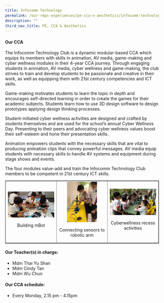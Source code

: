 ```yaml
---
title: Infocomm Technology
permalink: /our-rmps-experiences/pe-cca-n-aesthetics/infocomm-technology/
description: ""
third_nav_title: PE, CCA & Aesthetics
---
```

<h4><strong>Our CCA</strong></h4>
<p>The Infocomm Technology Club is a dynamic modular-based CCA which equips its members with skills in animation, AV media, game-making and cyber wellness modules in their 4-year CCA journey. Through engaging students in animation, AV media, cyber wellness and game-making, the club strives to train and develop students to be passionate and creative in their work, as well as equipping them with 21st century competencies and ICT skills.</p>
<p>Game-making motivates students to learn the topic in depth and encourages self-directed learning in order to create the games for their academic subjects. Students learn how to use 3D design software to design prototypes applying design thinking processes.</p>
<p>Student-initiated cyber wellness activities are designed and crafted by students themselves and are used for the school&rsquo;s annual Cyber Wellness Day. Presenting to their peers and advocating cyber wellness values boost their self-esteem and hone their presentation skills.</p>
<p>Animation empowers students with the necessary skills that are vital to producing animation clips that convey powerful messages. AV media equip students with necessary skills to handle AV systems and equipment during stage shows and events.</p>
<p>The four modules value-add and train the Infocomm Technology Club members to be competent in 21st century ICT skills.</p>
<table style="border-collapse: collapse; width: 100%;" border="1">
<tbody>
<tr>
<td style="width: 33.3333%; text-align: center;">
<img src="/images/it1.jpg">
<p>Building mBot</p>
</td>
<td style="width: 33.3333%; text-align: center;">
<img style="width: 65%;" src="/images/it2.jpg">
<p>Connecting sensors to robotic arm</p>
</td>
<td style="width: 33.3333%; text-align: center;">
<img src="/images/it3.jpg">
<p>Cyberwellness recess activities</p>
</td>
</tr>
</tbody>
</table>
<h4><strong>Our Teacher(s) in charge:</strong></h4>
<ul>
<li>Mdm Thai Yu Shan</li>
<li>Mdm Cindy Tan</li>
<li>Mdm Wu Chun</li>
</ul>
<h4><strong>Our CCA schedule:</strong></h4>
<ul>
<li>Every Monday, 2.15 pm - 4.15pm</li>
</ul>